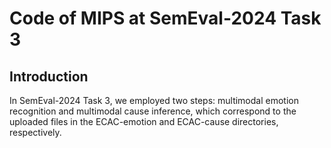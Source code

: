 # Code of MIPS at SemEval-2024 Task 3  

## Introduction  

In SemEval-2024 Task 3, we employed two steps: multimodal emotion recognition and multimodal cause inference, which correspond to the uploaded files in the ECAC-emotion and ECAC-cause directories, respectively.